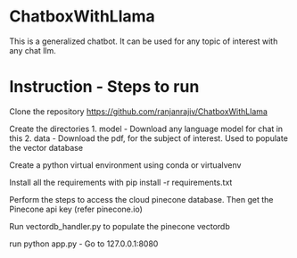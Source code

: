 # ChatboxWithLlama

This is a generalized chatbot. It can be used for any topic of interest with any chat llm.

# Instruction - Steps to run

Clone the repository
https://github.com/ranjanrajiv/ChatboxWithLlama


Create the directories
    1. model - Download any language model for chat in this
    2. data - Download the pdf, for the subject of interest. Used   to populate the vector database

Create a python virtual environment using conda or virtualvenv

Install all the requirements with
    pip install -r requirements.txt

Perform the steps to access the cloud pinecone database. Then get the Pinecone api key (refer pinecone.io)

Run vectordb_handler.py to populate the pinecone vectordb

run python app.py - Go to 127.0.0.1:8080